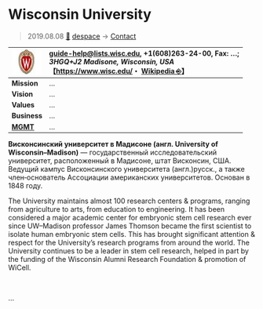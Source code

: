 # Wisconsin University
> 2019.08.08 [🚀](../../../index/index.md) [despace](../index.md) → [Contact](../contact.md)

|[![](../f/contact/w/wisconsin_univ_logo1_thumb.webp)](../f/contact/w/wisconsin_univ_logo1.webp)|<guide-help@lists.wisc.edu>, +1(608)263-24-00, Fax: …;<br> *3HGQ+J2 Madisone, Wisconsin, USA*<br> 【<https://www.wisc.edu/>・ [Wikipedia ⎆](https://en.wikipedia.org/wiki/University_of_Wisconsin–Madison)】|
|:-|:-|
|**Mission**|…|
|**Vision**|…|
|**Values**|…|
|**Business**|…|
|**[MGMT](../mgmt.md)**|…|

**Висконсинский университет в Мадисоне (англ. University of Wisconsin–Madison)** — государственный исследовательский университет, расположенный в Мадисоне, штат Висконсин, США. Ведущий кампус Висконсинского университета (англ.)русск., а также член‑основатель Ассоциации американских университетов. Основан в 1848 году.

The University maintains almost 100 research centers & programs, ranging from agriculture to arts, from education to engineering. It has been considered a major academic center for embryonic stem cell research ever since UW–Madison professor James Thomson became the first scientist to isolate human embryonic stem cells. This has brought significant attention & respect for the University’s research programs from around the world. The University continues to be a leader in stem cell research, helped in part by the funding of the Wisconsin Alumni Research Foundation & promotion of WiCell.

<p style="page-break-after:always"> </p>

…
